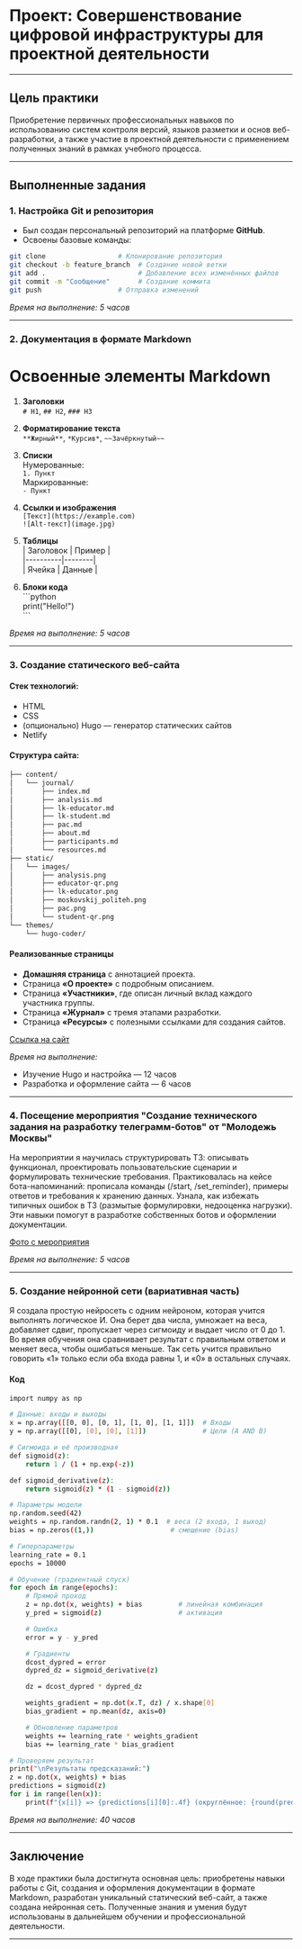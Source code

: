 # Проект: Совершенствование цифровой инфраструктуры для проектной деятельности  

---

## Цель практики

Приобретение первичных профессиональных навыков по использованию систем контроля версий, языков разметки и основ веб-разработки, а также участие в проектной деятельности с применением полученных знаний в рамках учебного процесса.

---

## Выполненные задания

### 1. Настройка Git и репозитория

- Был создан персональный репозиторий на платформе **GitHub**.
- Освоены базовые команды:
```bash
git clone                  # Клонирование репозитория
git checkout -b feature_branch  # Создание новой ветки
git add .                       # Добавление всех изменённых файлов
git commit -m "Сообщение"       # Создание коммита
git push                   # Отправка изменений
```
*Время на выполнение: 5 часов*

---

### 2. Документация в формате Markdown

# Освоенные элементы Markdown

1. **Заголовки**  
   `# H1`, `## H2`, `### H3`

2. **Форматирование текста**  
   `**Жирный**`, `*Курсив*`, `~~Зачёркнутый~~`

3. **Списки**  
   Нумерованные:  
   `1. Пункт`  
   Маркированные:  
   `- Пункт`

4. **Ссылки и изображения**  
   `[Текст](https://example.com)`  
   `![Alt-текст](image.jpg)`

5. **Таблицы**  
   \| Заголовок \| Пример \|  
   \|----------\|--------\|  
   \| Ячейка   \| Данные \|  

6. **Блоки кода**  
   \```python  
   print("Hello!")  
   \```

*Время на выполнение: 5 часов*

---

### 3. Создание статического веб-сайта

#### Стек технологий:

- HTML
- CSS  
- (опционально) Hugo — генератор статических сайтов  
- Netlify

#### Структура сайта:

```bash
├── content/
│   └── journal/
│       ├── index.md         
│       ├── analysis.md      
│       ├── lk-educator.md    
│       ├── lk-student.md     
│       ├── pac.md           
│       ├── about.md          
│       ├── participants.md   
│       └── resources.md      
├── static/
│   └── images/
│       ├── analysis.png            
│       ├── educator-qr.png        
│       ├── lk-educator.png         
│       ├── moskovskij_politeh.png  
│       ├── pac.png               
│       └── student-qr.png        
└── themes/
    └── hugo-coder/
```

#### Реализованные страницы

- **Домашняя страница** с аннотацией проекта.
- Страница **«О проекте»** с подробным описанием.
-	Страница **«Участники»**, где описан личный вклад каждого участника группы.
-	Страница **«Журнал»** с тремя этапами разработки.
-	Страница **«Ресурсы»** с полезными ссылками для создания сайтов.

[Ссылка на сайт](https://tiny-brioche-4b538a.netlify.app)

*Время на выполнение:*
- Изучение Hugo и настройка — 12 часов
- Разработка и оформление сайта — 6 часов

---

### 4. Посещение мероприятия "Создание технического задания на разработку телеграмм-ботов" от "Молодежь Москвы"

На мероприятии я научилась структурировать ТЗ: описывать функционал, проектировать пользовательские сценарии и формулировать технические требования. Практиковалась на кейсе бота-напоминаний: прописала команды (/start, /set_reminder), примеры ответов и требования к хранению данных. Узнала, как избежать типичных ошибок в ТЗ (размытые формулировки, недооценка нагрузки). Эти навыки помогут в разработке собственных ботов и оформлении документации.

[Фото с мероприятия](blob:https://web.telegram.org/9db0d79a-64e4-4b37-872f-ca87a6387213)

*Время на выполнение: 5 часов*

---

### 5. Создание нейронной сети (вариативная часть)

Я создала простую нейросеть с одним нейроном, которая учится выполнять логическое И. Она берет два числа, умножает на веса, добавляет сдвиг, пропускает через сигмоиду и выдает число от 0 до 1. Во время обучения она сравнивает результат с правильным ответом и меняет веса, чтобы ошибаться меньше. Так сеть учится правильно говорить «1» только если оба входа равны 1, и «0» в остальных случаях.

#### Код

```bash
import numpy as np

# Данные: входы и выходы
x = np.array([[0, 0], [0, 1], [1, 0], [1, 1]])  # Входы
y = np.array([[0], [0], [0], [1]])              # Цели (A AND B)

# Сигмоида и её производная
def sigmoid(z):
    return 1 / (1 + np.exp(-z))

def sigmoid_derivative(z):
    return sigmoid(z) * (1 - sigmoid(z))

# Параметры модели
np.random.seed(42)
weights = np.random.randn(2, 1) * 0.1  # веса (2 входа, 1 выход)
bias = np.zeros((1,))                   # смещение (bias)

# Гиперпараметры
learning_rate = 0.1
epochs = 10000

# Обучение (градиентный спуск)
for epoch in range(epochs):
    # Прямой проход
    z = np.dot(x, weights) + bias         # линейная комбинация
    y_pred = sigmoid(z)                   # активация

    # Ошибка
    error = y - y_pred

    # Градиенты
    dcost_dypred = error
    dypred_dz = sigmoid_derivative(z)

    dz = dcost_dypred * dypred_dz

    weights_gradient = np.dot(x.T, dz) / x.shape[0]
    bias_gradient = np.mean(dz, axis=0)

    # Обновление параметров
    weights += learning_rate * weights_gradient
    bias += learning_rate * bias_gradient

# Проверяем результат
print("\nРезультаты предсказаний:")
z = np.dot(x, weights) + bias
predictions = sigmoid(z)
for i in range(len(x)):
    print(f"{x[i]} => {predictions[i][0]:.4f} (округлённое: {round(predictions[i][0])})")
```

*Время на выполнение: 40 часов*

---

## Заключение

В ходе практики была достигнута основная цель: приобретены навыки работы с Git, создания и оформления документации в формате Markdown, разработан уникальный статический веб-сайт, а также создана нейронная сеть. Полученные знания и умения будут использованы в дальнейшем обучении и профессиональной деятельности.

---
